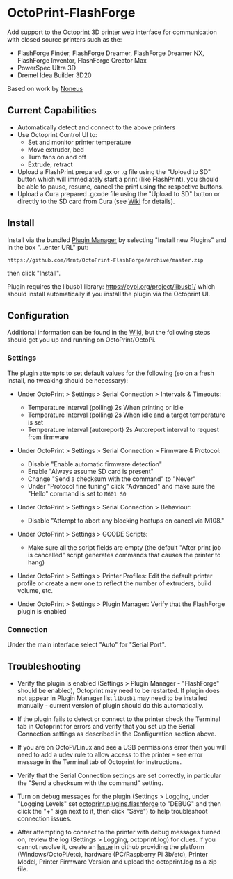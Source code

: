 # OctoPrint-FlashForge

Add support to the [Octoprint](https://octoprint.org) 3D printer web interface for communication with closed source printers such as the:
- FlashForge Finder, FlashForge Dreamer, FlashForge Dreamer NX, FlashForge Inventor, FlashForge Creator Max
- PowerSpec Ultra 3D
- Dremel Idea Builder 3D20

Based on work by [Noneus](https://github.com/Noneus)

## Current Capabilities

- Automatically detect and connect to the above printers
- Use Octoprint Control UI to:
    - Set and monitor printer temperature
    - Move extruder, bed
    - Turn fans on and off
    - Extrude, retract
- Upload a FlashPrint prepared .gx or .g file using the "Upload to SD" button which will immediately start a print (like FlashPrint), you should be able to pause, resume, cancel the print using the respective buttons.
- Upload a Cura prepared .gcode file using the "Upload to SD" button or directly to the SD card from Cura (see [Wiki](https://github.com/Mrnt/OctoPrint-FlashForge/wiki) for details).

## Install

Install via the bundled [Plugin Manager](https://github.com/foosel/OctoPrint/wiki/Plugin:-Plugin-Manager)
by selecting "Install new Plugins" and in the box "...enter URL" put:

    https://github.com/Mrnt/OctoPrint-FlashForge/archive/master.zip

then click "Install".

Plugin requires the libusb1 library: https://pypi.org/project/libusb1/
 which should install automatically if you install the plugin via the Octoprint UI.

## Configuration

Additional information can be found in the [Wiki](https://github.com/Mrnt/OctoPrint-FlashForge/wiki), but the following steps should get you up and running on OctoPrint/OctoPi.

### Settings

The plugin attempts to set default values for the following (so on a fresh install, no tweaking should be necessary):

* Under OctoPrint > Settings > Serial Connection > Intervals & Timeouts:
    * Temperature Interval (polling) 2s When printing or idle
    * Temperature Interval (polling) 2s When idle and a target temperature is set
    * Temperature Interval (autoreport) 2s Autoreport interval to request from firmware

* Under OctoPrint > Settings > Serial Connection > Firmware & Protocol:
    * Disable "Enable automatic firmware detection"
    * Enable "Always assume SD card is present"
    * Change "Send a checksum with the command" to "Never"
    * Under "Protocol fine tuning" click "Advanced" and make sure the "Hello" command is set to `M601 S0`

* Under OctoPrint > Settings > Serial Connection > Behaviour:
    * Disable "Attempt to abort any blocking heatups on cancel via M108."

* Under OctoPrint > Settings > GCODE Scripts:
    * Make sure all the script fields are empty (the default "After print job is cancelled" script generates commands that causes the printer to hang)

* Under OctoPrint > Settings > Printer Profiles:
Edit the default printer profile or create a new one to reflect the number of extruders, build volume, etc.

* Under OctoPrint > Settings > Plugin Manager:
Verify that the FlashForge plugin is enabled

### Connection

Under the main interface select "Auto" for "Serial Port".

## Troubleshooting

* Verify the plugin is enabled (Settings > Plugin Manager - "FlashForge" should be enabled), Octoprint may need to be restarted.
If plugin does not appear in Plugin Manager list `libusb1` may need to be installed manually - current version of plugin should do this automatically.

* If the plugin fails to detect or connect to the printer check the Terminal tab in Octoprint for errors and verify that you set up the Serial Connection settings as described in the Configuration section above.

* If you are on OctoPi/Linux and see a USB permissions error then you will need to add a udev rule to allow access to the printer - see error message in the Terminal tab of Octoprint for instructions.

* Verify that the Serial Connection settings are set correctly, in particular the "Send a checksum with the command" setting.

* Turn on debug messages for the plugin (Settings > Logging, under "Logging Levels" set [octoprint.plugins.flashforge](https://github.com/Mrnt/OctoPrint-FlashForge/wiki/images/LoggingSettings.png) to "DEBUG" and then click the "+" sign next to it, then click "Save") to help troubleshoot connection issues.

* After attempting to connect to the printer with debug messages turned on, review the log (Settings > Logging, octoprint.log) for clues. If you cannot resolve it, create an [Issue](https://github.com/Mrnt/OctoPrint-FlashForge/issues) in github providing the platform (Windows/OctoPi/etc), hardware (PC/Raspberry Pi 3b/etc), Printer Model, Printer Firmware Version and upload the octoprint.log as a zip file.


